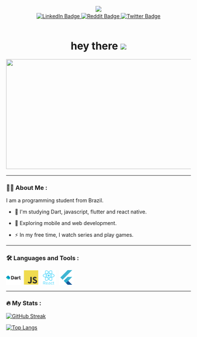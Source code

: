 <div align="center">
  <img height = "180" src= "https://media.giphy.com/media/gjrYDwbjnK8x36xZIO/giphy.gif"
</div>
  
<div id="badges">
  <a href="https://www.linkedin.com/in/guilhermesalvador?lipi=urn%3Ali%3Apage%3Ad_flagship3_profile_view_base_contact_details%3BTilLwN5tQyKeVczVDpqH5Q%3D%3D">
     <img src="https://img.shields.io/badge/LinkedIn-blue?style=for-the-badge&logo=linkedin&logoColor=white" alt="LinkedIn Badge"/>
  </a>
  <a href="https://www.reddit.com/user/DevGui_">
     <img src="https://img.shields.io/badge/Reddit-red?style=for-the-badge&logo=reddit&logoColor=white" alt="Reddit Badge"/>
  </a>
  <a href="https://mobile.twitter.com/DevGuiSalvador">
     <img src="https://img.shields.io/badge/Twitter-blue?style=for-the-badge&logo=twitter&logoColor=white" alt="Twitter Badge"/>
  </a>  
 </div>
 <img src="https://komarev.com/ghpvc/?username=DevGuui&style=flat-square&color=blue" alt=""/>
<h1>
  hey there
  <img src="https://media.giphy.com/media/hvRJCLFzcasrR4ia7z/giphy.gif" width="30px"/>
</h1>
  <div align="center">
  <img src="https://media.giphy.com/media/dWesBcTLavkZuG35MI/giphy.gif" width="600" height="300"/>
</div>
</div>  

---
### :man_technologist: About Me :
I am a programming student from Brazil.
- :telescope: I'm studying Dart, javascript, flutter and react native.

- :seedling: Exploring mobile and web development.

- :zap: In my free time, I watch series and play games.

---

### :hammer_and_wrench: Languages and Tools :
<div>
  <img src="https://github.com/devicons/devicon/blob/master/icons/dart/dart-original-wordmark.svg" title="Dart" alt="Dart" width="40" height="40"/>&nbsp;
  <img src="https://github.com/devicons/devicon/blob/master/icons/javascript/javascript-original.svg" title="JavaScript" alt="JavaScript" width="40" height="40"/>&nbsp;
  <img src="https://github.com/devicons/devicon/blob/master/icons/react/react-original-wordmark.svg" title="React" alt="React" width="40" height="40"/>&nbsp;
  <img src="https://github.com/devicons/devicon/blob/master/icons/flutter/flutter-original.svg" title="Flutter" alt="Flutter" width="40" height="40"/>&nbsp;
</div>

---

### :fire: My Stats :

[![GitHub Streak](http://github-readme-streak-stats.herokuapp.com?user=DevGuui&theme=dark&background=000000)](https://git.io/streak-stats)

[![Top Langs](https://github-readme-stats.vercel.app/api/top-langs/?username=DevGuui&layout=compact&theme=vision-friendly-dark)](https://github.com/anuraghazra/github-readme-stats)
